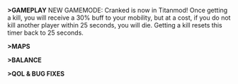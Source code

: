 **>GAMEPLAY**
NEW GAMEMODE:
    Cranked is now in Titanmod! Once getting a kill, you will receive a 30% buff to your mobility, but at a cost, if you do not kill another player within 25 seconds, you will die. Getting a kill resets this timer back to 25 seconds.

**>MAPS**

**>BALANCE**

**>QOL & BUG FIXES**